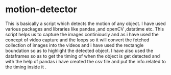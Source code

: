 # motion-detector
This is basically a script which detects the motion of any object.
I have used various packages and libraries like pandas ,and openCV ,datatime etc.
This script helps us to capture the images continiously and as i have used the concept of video capture and the loops so it will convert the
fetched collection of images into the videos and i have used the rectangle boundation so as to highlight the detected object.
I have also used the dataframes so as to get the timing of when the object is get detected  and with the help of pandas i have created the 
csv file and put the info.related to the timing inside it .
